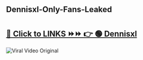
 ## Dennisxl-Only-Fans-Leaked

# <h2><a href="https://clipsfans.com/Dennisxl&ref=git">🔗 Click to LINKS ⏩⏩ 👉 🟢 Dennisxl </a></h2>

<a href="https://clipsfans.com/Dennisxl&ref=git" rel="nofollow" data-target="animated-image.originalLink"><img src="https://i.ibb.co.com/xMMVF88/686577567.gif" alt="Viral Video Original" style="max-width: 100%; display: inline-block;" data-target="animated-image.originalImage"></a>

